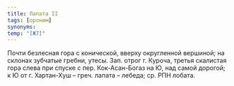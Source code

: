 ```yaml
---
title: Лапата II
tags: [ороним]
synonyms:
temp: "[Ж7]"
---
```


Почти безлесная гора с конической, вверху округленной вершиной; на склонах
зубчатые гребни, утесы. Зап. отрог г. Куроча, третья скалистая гора слева при
спуске с пер. Кок-Асан-Богаз на Ю, над самой дорогой; к Ю от г. Хартан-Хуш –
греч. лапата – лебеда; ср. РПН лобата.
